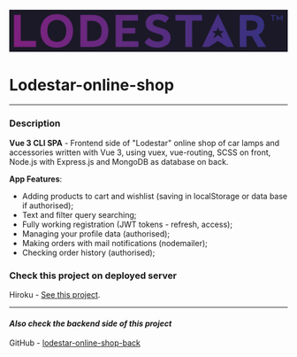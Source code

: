 ![Lodestar](src/assets/Lodestar%20Logo.jpg)
# Lodestar-online-shop
***

### Description

__Vue 3 CLI SPA__ - Frontend side of "Lodestar" online shop of car lamps and accessories written with Vue 3, using vuex, vue-routing, SCSS on front, Node.js with Express.js and MongoDB as database on back.

__App Features__:
- Adding products to cart and wishlist (saving in localStorage or data base if authorised);
- Text and filter query searching;
- Fully working registration (JWT tokens - refresh, access);
- Managing your profile data (authorised);
- Making orders with mail notifications (nodemailer);
- Checking order history (authorised);

### Check this project on deployed server 
Hiroku - [See this project](https://lodestar-online-shop.herokuapp.com).

***
#### _Also check the backend side of this project_ 
GitHub - [lodestar-online-shop-back](https://github.com/Zakratus/lodestar-online-shop-back)

